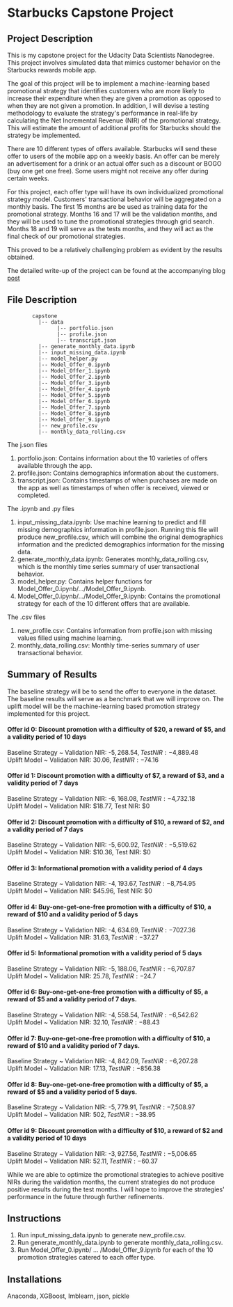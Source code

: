 # Starbucks Capstone Project

## Project Description
This is my capstone project for the Udacity Data Scientists Nanodegree. This project involves simulated data that mimics customer behavior on the Starbucks rewards mobile app. 

The goal of this project will be to implement a machine-learning based promotional strategy that identifies customers who are more likely to increase their expenditure when they are given a promotion as opposed to when they are not given a promotion. In addition, I will devise a testing methodology to evaluate the strategy's performance in real-life by calculating the Net Incremental Revenue (NIR) of the promotional strategy. This will estimate the amount of additional profits for Starbucks should the strategy be implemented.

There are 10 different types of offers available. Starbucks will send these offer to users of the mobile app on a weekly basis. An offer can be merely an advertisement for a drink or an actual offer such as a discount or BOGO (buy one get one free). Some users might not receive any offer during certain weeks.

For this project, each offer type will have its own individualized promotional strategy model. Customers' transactional behavior will be aggregated on a monthly basis. The first 15 months are be used as training data for the promotional strategy. Months 16 and 17 will be the validation months, and they will be used to tune the promotional strategies through grid search. Months 18 and 19 will serve as the tests months, and they will act as the final check of our promotional strategies.

This proved to be a relatively challenging problem as evident by the results obtained.

The detailed write-up of the project can be found at the accompanying blog [post](https://medium.com/@joshxinjielee/designing-and-testing-a-promotion-strategy-for-starbucks-2f25ec9ae00c)

## File Description
~~~~~~~
        capstone
          |-- data
                |-- portfolio.json
                |-- profile.json
                |-- transcript.json
          |-- generate_monthly_data.ipynb
          |-- input_missing_data.ipynb
          |-- model_helper.py
          |-- Model_Offer_0.ipynb
          |-- Model_Offer_1.ipynb
          |-- Model_Offer_2.ipynb
          |-- Model_Offer_3.ipynb
          |-- Model_Offer_4.ipynb
          |-- Model_Offer_5.ipynb
          |-- Model_Offer_6.ipynb
          |-- Model_Offer_7.ipynb
          |-- Model_Offer_8.ipynb
          |-- Model_Offer_9.ipynb
          |-- new_profile.csv
          |-- monthly_data_rolling.csv
~~~~~~~
The j.son files
1. portfolio.json: Contains information about the 10 varieties of offers available through the app.
2. profile.json: Contains demographics information about the customers.
3. transcript.json: Contains timestamps of when purchases are made on the app as well as timestamps of when offer is received, viewed or completed.

The .ipynb and .py files
1. input_missing_data.ipynb: Use machine learning to predict and fill missing demographics information in profile.json. Running this file will produce new_profile.csv, which will combine the original demographics information and the predicted demographics information for the missing data.
2. generate_monthly_data.ipynb: Generates monthly_data_rolling.csv, which is the monthly time series summary of user transactional behavior.
3. model_helper.py: Contains helper functions for Model_Offer_0.ipynb/.../Model_Offer_9.ipynb.
4. Model_Offer_0.ipynb/.../Model_Offer_9.ipynb: Contains the promotional strategy for each of the 10 different offers that are available.

The .csv files
1. new_profile.csv: Contains information from profile.json with missing values filled using machine learning.
2. monthly_data_rolling.csv: Monthly time-series summary of user transactional behavior.

## Summary of Results
The baseline strategy will be to send the offer to everyone in the dataset. The baseline results will serve as a benchmark that we will improve on. The uplift model will be the machine-learning based promotion strategy implemented for this project.

#### Offer id 0: Discount promotion with a difficulty of $20, a reward of $5, and a validity period of 10 days
Baseline Strategy ~ Validation NIR: -$5,268.54, Test NIR: -$4,889.48 <br />
Uplift Model ~ Validation NIR: $30.06, Test NIR: -$74.16

#### Offer id 1: Discount promotion with a difficulty of $7, a reward of $3, and a validity period of 7 days
Baseline Strategy ~ Validation NIR: -$6,168.08, Test NIR: -$4,732.18 <br />
Uplift Model ~ Validation NIR: $18.77, Test NIR: $0

#### Offer id 2: Discount promotion with a difficulty of $10, a reward of $2, and a validity period of 7 days
Baseline Strategy ~ Validation NIR: -$5,600.92, Test NIR: -$5,519.62 <br />
Uplift Model ~ Validation NIR: $10.36, Test NIR: $0

#### Offer id 3: Informational promotion with a validity period of 4 days
Baseline Strategy ~ Validation NIR: -$4,193.67, Test NIR: -$8,754.95 <br />
Uplift Model ~ Validation NIR: $45.96, Test NIR: $0

#### Offer id 4: Buy-one-get-one-free promotion with a difficulty of $10, a reward of $10 and a validity period of 5 days
Baseline Strategy ~ Validation NIR: -$4,634.69, Test NIR: -$7027.36 <br />
Uplift Model ~ Validation NIR: $31.63, Test NIR: -$37.27

#### Offer id 5: Informational promotion with a validity period of 5 days
Baseline Strategy ~ Validation NIR: -$5,188.06, Test NIR: -$6,707.87 <br />
Uplift Model ~ Validation NIR: $25.78, Test NIR: -$24.7

#### Offer id 6: Buy-one-get-one-free promotion with a difficulty of $5, a reward of $5 and a validity period of 7 days.
Baseline Strategy ~ Validation NIR: -$4,558.54, Test NIR: -$6,542.62 <br />
Uplift Model ~ Validation NIR: $32.10, Test NIR: -$88.43

#### Offer id 7: Buy-one-get-one-free promotion with a difficulty of $10, a reward of $10 and a validity period of 7 days.
Baseline Strategy ~ Validation NIR: -$4,842.09, Test NIR: -$6,207.28 <br />
Uplift Model ~ Validation NIR: $17.13, Test NIR: -$856.38

#### Offer id 8: Buy-one-get-one-free promotion with a difficulty of $5, a reward of $5 and a validity period of 5 days.
Baseline Strategy ~ Validation NIR: -$5,779.91, Test NIR: -$7,508.97 <br />
Uplift Model ~ Validation NIR: $502, Test NIR: -$38.95

#### Offer id 9: Discount promotion with a difficulty of $10, a reward of $2 and a validity period of 10 days
Baseline Strategy ~ Validation NIR: -$3,927.56, Test NIR: -$5,006.65 <br />
Uplift Model ~ Validation NIR: $52.11, Test NIR: -$60.37

While we are able to optimize the promotional strategies to achieve positive NIRs during the validation months, the current strategies do not produce positive results during the test months. I will hope to improve the strategies' performance in the future through further refinements.

## Instructions
1. Run input_missing_data.ipynb to generate new_profile.csv.
2. Run generate_monthly_data.ipynb to generate monthly_data_rolling.csv.
2. Run Model_Offer_0.ipynb/ ... /Model_Offer_9.ipynb for each of the 10 promotion strategies catered to each offer type.

## Installations
Anaconda, XGBoost, Imblearn, json, pickle
